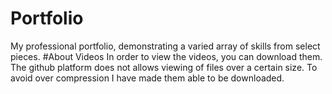 # Portfolio
My professional portfolio, demonstrating a varied array of skills from select pieces. 
#About Videos 
In order to view the videos, you can download them. The github platform does not allows viewing of files over a certain size. To avoid over compression I have made them able to be downloaded. 
